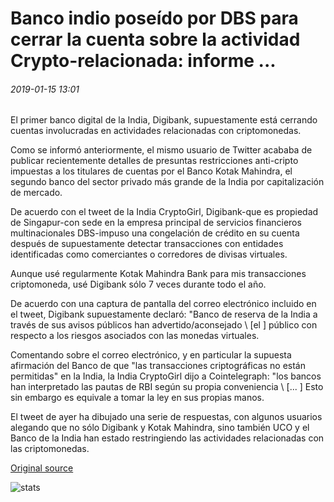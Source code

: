 # Banco indio poseído por DBS para cerrar la cuenta sobre la actividad Crypto-relacionada: informe ...

###### 2019-01-15 13:01

El primer banco digital de la India, Digibank, supuestamente está cerrando cuentas involucradas en actividades relacionadas con criptomonedas.

Como se informó anteriormente, el mismo usuario de Twitter acababa de publicar recientemente detalles de presuntas restricciones anti-cripto impuestas a los titulares de cuentas por el Banco Kotak Mahindra, el segundo banco del sector privado más grande de la India por capitalización de mercado.

De acuerdo con el tweet de la India CryptoGirl, Digibank-que es propiedad de Singapur-con sede en la empresa principal de servicios financieros multinacionales DBS-impuso una congelación de crédito en su cuenta después de supuestamente detectar transacciones con entidades identificadas como comerciantes o corredores de divisas virtuales.

Aunque usé regularmente Kotak Mahindra Bank para mis transacciones criptomoneda, usé Digibank sólo 7 veces durante todo el año.

De acuerdo con una captura de pantalla del correo electrónico incluido en el tweet, Digibank supuestamente declaró: "Banco de reserva de la India a través de sus avisos públicos han advertido/aconsejado \ [el \] público con respecto a los riesgos asociados con las monedas virtuales.

Comentando sobre el correo electrónico, y en particular la supuesta afirmación del Banco de que "las transacciones criptográficas no están permitidas" en la India, la India CryptoGirl dijo a Cointelegraph: "los bancos han interpretado las pautas de RBI según su propia conveniencia \ [... \] Esto sin embargo es equivale a tomar la ley en sus propias manos.

El tweet de ayer ha dibujado una serie de respuestas, con algunos usuarios alegando que no sólo Digibank y Kotak Mahindra, sino también UCO y el Banco de la India han estado restringiendo las actividades relacionadas con las criptomonedas.

[Original source](https://cointelegraph.com/news/dbs-owned-indian-bank-to-close-account-over-crypto-related-activity-report)

![stats](https://c.statcounter.com/11760860/0/a89fa40b/1/ "stats")